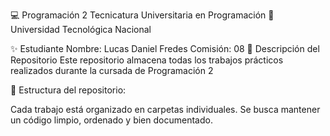 
💻 Programación 2
Tecnicatura Universitaria en Programación
📍 Universidad Tecnológica Nacional

✨ Estudiante
Nombre: Lucas Daniel Fredes
Comisión: 08
📂 Descripción del Repositorio
Este repositorio almacena todas los trabajos prácticos realizados durante la cursada de Programación 2

📌 Estructura del repositorio:

Cada trabajo está organizado en carpetas individuales.
Se busca mantener un código limpio, ordenado y bien documentado.